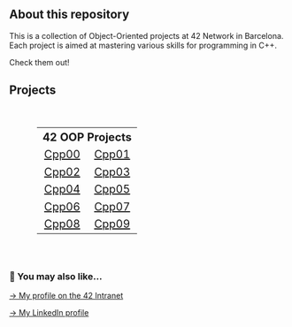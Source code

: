 ## About this repository

This is a collection of Object-Oriented projects at 42 Network in Barcelona. Each project is aimed at mastering various skills for programming in C++.

Check them out!

<!-- ## Projects
<br>
<div align="center">
  <table style="width:80%; font-size: 20px;">
    <tr>
      <th colspan="2">42 OOP Projects</th>
    </tr>
    <tr>
     <td colspan="2" align="center"><a href="https://github.com/mgimon/42repo_oop/tree/master/cpp00">Cpp00</a></td>
    </tr>
    <tr>
     <td colspan="2" align="center"><a href="https://github.com/mgimon/42repo_oop/tree/master/cpp01">Cpp01</a></td>
    </tr>
    <tr>
     <td colspan="2" align="center"><a href="https://github.com/mgimon/42repo_oop/tree/master/cpp02">Cpp02</a></td>
    </tr>
    <tr>
     <td colspan="2" align="center"><a href="https://github.com/mgimon/42repo_oop/tree/master/cpp03">Cpp03</a></td>
    </tr>
    <tr>
     <td colspan="2" align="center"><a href="https://github.com/mgimon/42repo_oop/tree/master/cpp04">Cpp04</a></td>
    </tr>
    <tr>
     <td colspan="2" align="center"><a href="https://github.com/mgimon/42repo_oop/tree/master/cpp05">Cpp05</a></td>
    </tr>
    <tr>
     <td colspan="2" align="center"><a href="https://github.com/mgimon/42repo_oop/tree/master/cpp06">Cpp06</a></td>
    </tr>
    <tr>
     <td colspan="2" align="center"><a href="https://github.com/mgimon/42repo_oop/tree/master/cpp07">Cpp07</a></td>
    </tr>
    <tr>
     <td colspan="2" align="center"><a href="https://github.com/mgimon/42repo_oop/tree/master/cpp08">Cpp08</a></td>
    </tr>
    <tr>
     <td colspan="2" align="center"><a href="https://github.com/mgimon/42repo_oop/tree/master/cpp09">Cpp09</a></td>
    </tr>
    
  </table>
</div>
<br> -->
<!--<td colspan="2" align="center"><a href="https://github.com/mgimon/42repo/tree/master/fractol">Fractol</a></td> -->

## Projects
<br>
<div align="center">
  <table style="width:80%; font-size: 20px;">
    <tr>
      <th colspan="2">42 OOP Projects</th>
    </tr>
    <tr>
      <td align="center"><a href="https://github.com/mgimon/42repo_oop/tree/master/cpp00">Cpp00</a></td>
      <td align="center"><a href="https://github.com/mgimon/42repo_oop/tree/master/cpp01">Cpp01</a></td>
    </tr>
    <tr>
      <td align="center"><a href="https://github.com/mgimon/42repo_oop/tree/master/cpp02">Cpp02</a></td>
      <td align="center"><a href="https://github.com/mgimon/42repo_oop/tree/master/cpp03">Cpp03</a></td>
    </tr>
    <tr>
      <td align="center"><a href="https://github.com/mgimon/42repo_oop/tree/master/cpp04">Cpp04</a></td>
      <td align="center"><a href="https://github.com/mgimon/42repo_oop/tree/master/cpp05">Cpp05</a></td>
    </tr>
    <tr>
      <td align="center"><a href="https://github.com/mgimon/42repo_oop/tree/master/cpp06">Cpp06</a></td>
      <td align="center"><a href="https://github.com/mgimon/42repo_oop/tree/master/cpp07">Cpp07</a></td>
    </tr>
    <tr>
      <td align="center"><a href="https://github.com/mgimon/42repo_oop/tree/master/cpp08">Cpp08</a></td>
      <td align="center"><a href="https://github.com/mgimon/42repo_oop/tree/master/cpp09">Cpp09</a></td>
    </tr>
  </table>
</div>
<br>


##

### 🔄 You may also like...
[-> My profile on the 42 Intranet](https://profile.intra.42.fr/users/mgimon-c)

[-> My LinkedIn profile](https://www.linkedin.com/in/mgimon-c/)
